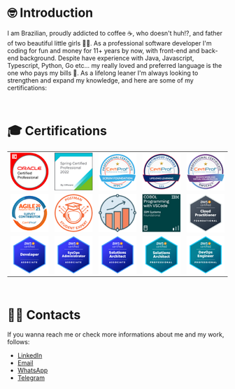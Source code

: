 # 🤓 Introduction 
I am Brazilian, proudly addicted to coffee ☕, who doesn't huh!?, and father of two beautiful little girls 👶👧. As a professional software developer I'm coding for fun and money for 11+ years by now, with front-end and back-end background. Despite have experience with Java, Javascript, Typescript, Python, Go etc... my really loved and preferred language is the one who pays my bills 🤭. As a lifelong leaner I'm always looking to strengthen and expand my knowledge, and here are some of my certifications:

<br>

# 🎓 Certifications
| | | | | |
| :-: | :-: | :-: | :-: | :-: |
|![1.png](./badges/java/1.png)|![1.png](./badges/vmware/1.png)|![1.png](./badges/certiprof/1.png)|![2.png](./badges/certiprof/2.png)|![3.png](./badges/certiprof/3.png)|
|![4.png](./badges/certiprof/4.png)|![1.png](./badges/postman/1.png)|![2](./badges/postman/2.png)|![1.png](./badges/ibm/1.png)|![1.png](./badges/aws/1.png)|
|![2.png](./badges/aws/2.png)|![3.png](./badges/aws/3.png)|![4.png](./badges/aws/4.png)|![5.png](./badges/aws/5.png)|![6.png](./badges/aws/6.png)|

<br>

# 👨‍💻 Contacts
If you wanna reach me or check more informations about me and my work, follows:
- [LinkedIn](https://www.linkedin.com/in/davidarchanjo/)
- [Email](mailto:david.archanjoybr@gmail.com)
- [WhatsApp](https://api.whatsapp.com/send?phone=5511976375264)
- [Telegram](https://t.me/davidarchanjo)
